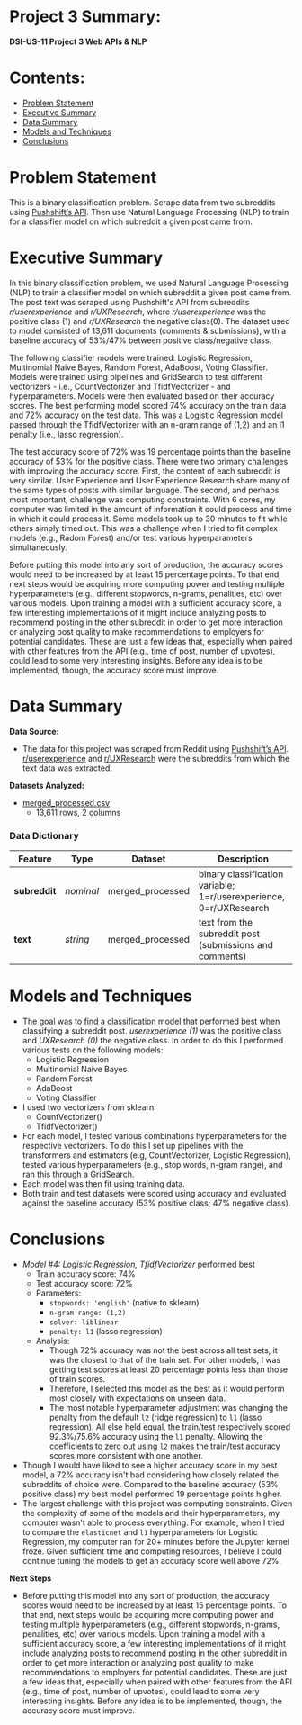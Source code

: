 # Project 3 Summary:
**DSI-US-11 Project 3 Web APIs & NLP**

# Contents:
- [Problem Statement](#Problem-Statement)
- [Executive Summary](#Executive-Summary)
- [Data Summary](#Data-Summary)
- [Models and Techniques](#Models-and-Techniques)
- [Conclusions](#Conclusions)

# Problem Statement
This is a binary classification problem. Scrape data from two subreddits using [Pushshift’s API](https://github.com/pushshift/api). Then use Natural Language Processing (NLP) to train for a classifier model on which subreddit a given post came from.

# Executive Summary
In this binary classification problem, we used Natural Language Processing (NLP) to train a classifier model on which subreddit a given post came from. The post text was scraped using Pushshift's API from subreddits *r/userexperience* and *r/UXResearch*, where *r/userexperience* was the positive class (1) and *r/UXResearch* the negative class(0). The dataset used to model consisted of 13,611 documents (comments & submissions), with a baseline accuracy of 53%/47% between positive class/negative class.

The following classifier models were trained: Logistic Regression, Multinomial Naive Bayes, Random Forest, AdaBoost, Voting Classifier. Models were trained using pipelines and GridSearch to test different vectorizers - i.e., CountVectorizer and TfidfVectorizer - and hyperparameters. Models were then evaluated based on their accuracy scores. The best performing model scored 74% accuracy on the train data and 72% accuracy on the test data. This was a Logistic Regression model passed through the TfidfVectorizer with an n-gram range of (1,2) and an l1 penalty (i.e., lasso regression).

The test accuracy score of 72% was 19 percentage points than the baseline accuracy of 53% for the positive class. There were two primary challenges with improving the accuracy score. First, the content of each subreddit is very similar. User Experience and User Experience Research share many of the same types of posts with similar language. The second, and perhaps most important, challenge was computing constraints. With 6 cores, my computer was limited in the amount of information it could process and time in which it could process it. Some models took up to 30 minutes to fit while others simply timed out. This was a challenge when I tried to fit complex models (e.g., Radom Forest) and/or test various hyperparameters simultaneously.

Before putting this model into any sort of production, the accuracy scores would need to be increased by at least 15 percentage points. To that end, next steps would be acquiring more computing power and testing multiple hyperparameters (e.g., different stopwords, n-grams, penalities, etc) over various models. Upon training a model with a sufficient accuracy score, a few interesting implementations of it might include analyzing posts to recommend posting in the other subreddit in order to get more interaction or analyzing post quality to make recommendations to employers for potential candidates. These are just a few ideas that, especially when paired with other features from the API (e.g., time of post, number of upvotes), could lead to some very interesting insights. Before any idea is to be implemented, though, the accuracy score must improve.

# Data Summary
**Data Source:**
- The data for this project was scraped from Reddit using [Pushshift’s API](https://github.com/pushshift/api). [r/userexperience](https://www.reddit.com/r/userexperience/) and [r/UXResearch](https://www.reddit.com/r/UXResearch/) were the subreddits from which the text data was extracted.

**Datasets Analyzed:**
- [merged_processed.csv](./datasets/merged_processed.csv)
  -  13,611 rows, 2 columns


### Data Dictionary
|Feature|Type|Dataset|Description|
|--|--|--|--|
|**subreddit**|*nominal*|merged_processed|binary classification variable; 1=r/userexperience, 0=r/UXResearch|
|**text**|*string*|merged_processed|text from the subreddit post (submissions and comments)|


# Models and Techniques
- The goal was to find a classification model that performed best when classifying a subreddit post. *userexperience (1)*  was the positive class and *UXResearch (0)* the negative class. In order to do this I performed various tests on the following models:
  - Logistic Regression
  - Multinomial Naive Bayes
  - Random Forest
  - AdaBoost
  - Voting Classifier
- I used two vectorizers from sklearn:
  - CountVectorizer()
  - TfidfVectorizer()
- For each model, I tested various combinations hyperparameters for the respective vectorizers. To do this I set up pipelines with the transformers and estimators (e.g, CountVectorizer, Logistic Regression), tested various hyperparameters (e.g., stop words, n-gram range), and ran this through a GridSearch.
- Each model was then fit using training data.
- Both train and test datasets were scored using accuracy and evaluated against the baseline accuracy (53% positive class; 47% negative class).

# Conclusions
- *Model #4: Logistic Regression, TfidfVectorizer* performed best
  - Train accuracy score: 74%
  - Test accuracy score: 72%
  - Parameters:
    - `stopwords: 'english'` (native to sklearn)
    - `n-gram range: (1,2)`
    - `solver: liblinear`
    - `penalty: l1` (lasso regression)
  - Analysis:
    - Though 72% accuracy was not the best across all test sets, it was the closest to that of the train set. For other models, I was getting test scores at least 20 percentage points less than those of train scores.
    - Therefore, I selected this model as the best as it would perform most closely with expectations on unseen data.
    - The most notable hyperparameter adjustment was changing the penalty from the default `l2` (ridge regression) to `l1` (lasso regression). All else held equal, the train/test respectively scored 92.3%/75.6% accuracy using the `l1` penalty. Allowing the coefficients to zero out using `l2` makes the train/test accuracy scores more consistent with one another.
- Though I would have liked to see a higher accuracy score in my best model, a 72% accuracy isn't bad considering how closely related the subreddits of choice were. Compared to the baseline accuracy (53% positive class) my best model performed 19 percentage points higher.
- The largest challenge with this project was computing constraints. Given the complexity of some of the models and their hyperparameters, my computer wasn't able to process everything. For example, when I tried to compare the `elasticnet` and `l1` hyperparameters for Logistic Regression, my computer ran for 20+ minutes before the Jupyter kernel froze. Given sufficient time and computing resources, I believe I could continue tuning the models to get an accuracy score well above 72%.


**Next Steps**
- Before putting this model into any sort of production, the accuracy scores would need to be increased by at least 15 percentage points. To that end, next steps would be acquiring more computing power and testing multiple hyperparameters (e.g., different stopwords, n-grams, penalities, etc) over various models. Upon training a model with a sufficient accuracy score, a few interesting implementations of it might include analyzing posts to recommend posting in the other subreddit in order to get more interaction or analyzing post quality to make recommendations to employers for potential candidates. These are just a few ideas that, especially when paired with other features from the API (e.g., time of post, number of upvotes), could lead to some very interesting insights. Before any idea is to be implemented, though, the accuracy score must improve.
